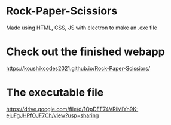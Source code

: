 # Rock-Paper-Scissiors
Made using HTML, CSS, JS with electron to make an .exe file

# Check out the finished webapp
https://koushikcodes2021.github.io/Rock-Paper-Scissiors/

# The executable file
https://drive.google.com/file/d/1OpDEF74VRiMlYn9K-ejuFgJHPfOJF7Ch/view?usp=sharing

<table>
<tbody>
<tr>
<img src="https://s3.us-west-2.amazonaws.com/secure.notion-static.com/e54c7ae1-a551-427f-807f-f8fd9f2ed596/Untitled.png?X-Amz-Algorithm=AWS4-HMAC-SHA256&X-Amz-Credential=AKIAT73L2G45O3KS52Y5%2F20210828%2Fus-west-2%2Fs3%2Faws4_request&X-Amz-Date=20210828T033511Z&X-Amz-Expires=86400&X-Amz-Signature=76d8fbc6d66e4c6a3336dfaa115db21b2b638666f03377175959ca52e32945df&X-Amz-SignedHeaders=host&response-content-disposition=filename%20%3D%22Untitled.png%22" alt="" /></tr>
<tr><img src="https://s3.us-west-2.amazonaws.com/secure.notion-static.com/1902cf36-2da3-42f1-bd26-fe82c7801ca4/Untitled.png?X-Amz-Algorithm=AWS4-HMAC-SHA256&X-Amz-Credential=AKIAT73L2G45O3KS52Y5%2F20210828%2Fus-west-2%2Fs3%2Faws4_request&X-Amz-Date=20210828T033507Z&X-Amz-Expires=86400&X-Amz-Signature=87ab0502caaef96bde4c9ef4fc47744dcfc646cec17b0606d98ce67b291846c3&X-Amz-SignedHeaders=host&response-content-disposition=filename%20%3D%22Untitled.png%22" alt="" /></tr>
<tr><img src="https://s3.us-west-2.amazonaws.com/secure.notion-static.com/8ce2e7db-8d26-408c-a924-365f51d5350f/Untitled.png?X-Amz-Algorithm=AWS4-HMAC-SHA256&X-Amz-Credential=AKIAT73L2G45O3KS52Y5%2F20210828%2Fus-west-2%2Fs3%2Faws4_request&X-Amz-Date=20210828T033505Z&X-Amz-Expires=86400&X-Amz-Signature=89a0a24f41a450829e6d0537f6d3219647d054fa9032a303499e9d40216c0150&X-Amz-SignedHeaders=host&response-content-disposition=filename%20%3D%22Untitled.png%22" alt="" />
</tr>
</tbody>
</table>
